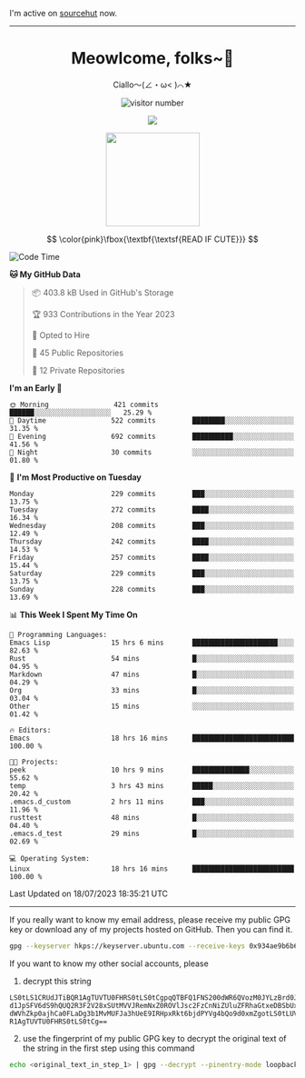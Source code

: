 I'm active on [sourcehut](https://sr.ht/~meow_king/) now. 

---

<div align="center">
  <h1>Meowlcome, folks~👋</h1>
  <p>Ciallo～(∠・ω< )⌒★</p>
</div>

<p align="center">
  <img src="https://count.getloli.com/get/@Ziqi-Yang?theme=rule34" alt="visitor number" />
</p>

<p align="center">
  <img src="https://skillicons.dev/icons?i=rust,c,py,flutter,go,java,js,bash,linux,emacs" />
</p>
<p align="center">
  <img height="165" src="https://github-readme-stats.vercel.app/api?username=Ziqi-Yang&show_icons=true&include_all_commits=true&hide_border=true" />
</p>

$$
\color{pink}\fbox{\textbf{\textsf{READ IF CUTE}}}
$$

<!--START_SECTION:waka-->
![Code Time](http://img.shields.io/badge/Code%20Time-1%2C370%20hrs%2034%20mins-blue)

**🐱 My GitHub Data** 

> 📦 403.8 kB Used in GitHub's Storage 
 > 
> 🏆 933 Contributions in the Year 2023
 > 
> 💼 Opted to Hire
 > 
> 📜 45 Public Repositories 
 > 
> 🔑 12 Private Repositories 
 > 
**I'm an Early 🐤** 

```text
🌞 Morning                421 commits         ██████░░░░░░░░░░░░░░░░░░░   25.29 % 
🌆 Daytime                522 commits         ████████░░░░░░░░░░░░░░░░░   31.35 % 
🌃 Evening                692 commits         ██████████░░░░░░░░░░░░░░░   41.56 % 
🌙 Night                  30 commits          ░░░░░░░░░░░░░░░░░░░░░░░░░   01.80 % 
```
📅 **I'm Most Productive on Tuesday** 

```text
Monday                   229 commits         ███░░░░░░░░░░░░░░░░░░░░░░   13.75 % 
Tuesday                  272 commits         ████░░░░░░░░░░░░░░░░░░░░░   16.34 % 
Wednesday                208 commits         ███░░░░░░░░░░░░░░░░░░░░░░   12.49 % 
Thursday                 242 commits         ████░░░░░░░░░░░░░░░░░░░░░   14.53 % 
Friday                   257 commits         ████░░░░░░░░░░░░░░░░░░░░░   15.44 % 
Saturday                 229 commits         ███░░░░░░░░░░░░░░░░░░░░░░   13.75 % 
Sunday                   228 commits         ███░░░░░░░░░░░░░░░░░░░░░░   13.69 % 
```


📊 **This Week I Spent My Time On** 

```text
💬 Programming Languages: 
Emacs Lisp               15 hrs 6 mins       █████████████████████░░░░   82.63 % 
Rust                     54 mins             █░░░░░░░░░░░░░░░░░░░░░░░░   04.95 % 
Markdown                 47 mins             █░░░░░░░░░░░░░░░░░░░░░░░░   04.29 % 
Org                      33 mins             █░░░░░░░░░░░░░░░░░░░░░░░░   03.04 % 
Other                    15 mins             ░░░░░░░░░░░░░░░░░░░░░░░░░   01.42 % 

🔥 Editors: 
Emacs                    18 hrs 16 mins      █████████████████████████   100.00 % 

🐱‍💻 Projects: 
peek                     10 hrs 9 mins       ██████████████░░░░░░░░░░░   55.62 % 
temp                     3 hrs 43 mins       █████░░░░░░░░░░░░░░░░░░░░   20.42 % 
.emacs.d_custom          2 hrs 11 mins       ███░░░░░░░░░░░░░░░░░░░░░░   11.96 % 
rusttest                 48 mins             █░░░░░░░░░░░░░░░░░░░░░░░░   04.40 % 
.emacs.d_test            29 mins             █░░░░░░░░░░░░░░░░░░░░░░░░   02.69 % 

💻 Operating System: 
Linux                    18 hrs 16 mins      █████████████████████████   100.00 % 
```


 Last Updated on 18/07/2023 18:35:21 UTC
<!--END_SECTION:waka-->

-----

If you really want to know my email address, please receive my public GPG key or download any of my projects hosted on GitHub. Then you can find it. 
```bash
gpg --keyserver hkps://keyserver.ubuntu.com --receive-keys 0x934ae9b6b6e9ff34
```
If you want to know my other social accounts, please
1) decrypt this string
```
LS0tLS1CRUdJTiBQR1AgTUVTU0FHRS0tLS0tCgpqQTBFQ1FNS200dWR6QVozM0JYLzBrd0JNU0Ru
d1JpSFV6dS9hQUQ2R3F2V28xSUtMVVJRemNxZ0ROVlJsc2FzCnNiZUluZFRhaGtxeDBSbUxEajVq
dWVhZkp0ajhCa0FLaDg3b1MvMUFJa3hUeE9IRHpxRkt6bjdPYVg4bQo9d0xmZgotLS0tLUVORCBQ
R1AgTUVTU0FHRS0tLS0tCg==
```
2) use the fingerprint of my public GPG key to decrypt the original text of the string in the first step using this command
```bash
echo <original_text_in_step_1> | gpg --decrypt --pinentry-mode loopback --armor
```


